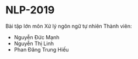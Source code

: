 # NLP-2019
Bài tập lớn môn Xử lý ngôn ngữ tự nhiên
Thành viên:
- Nguyễn Đức Mạnh
- Nguyễn Thị Linh
- Phan Đăng Trung Hiếu
